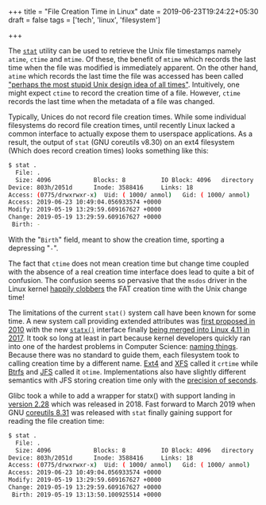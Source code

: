 +++
title = "File Creation Time in Linux"
date = 2019-06-23T19:24:22+05:30
draft = false 
tags = ['tech', 'linux', 'filesystem']

+++

The [`stat`](http://man7.org/linux/man-pages/man1/stat.1.html) utility can be used to retrieve the Unix file timestamps namely `atime`, `ctime` and `mtime`. Of these, the benefit of `mtime` which records the last time when the file was modified is immediately apparent. On the other hand, `atime` which records the last time the file was accessed has been called ["perhaps the most stupid Unix design idea of all times"](https://lore.kernel.org/lkml/20070804210351.GA9784@elte.hu/). Intuitively, one might expect `ctime` to record the creation time of a file. However, `ctime` records the last time when the metadata of a file was changed.

Typically, Unices do not record file creation times. While some individual filesystems do record file creation times, until recently Linux lacked a common interface to actually expose them to userspace applications. As a result, the output of `stat` (GNU coreutils v8.30) on an ext4 filesystem (Which does record creation times) looks something like this:

```bash
$ stat .
  File: .
  Size: 4096            Blocks: 8          IO Block: 4096   directory
Device: 803h/2051d      Inode: 3588416     Links: 18
Access: (0775/drwxrwxr-x)  Uid: ( 1000/ anmol)   Gid: ( 1000/ anmol)
Access: 2019-06-23 10:49:04.056933574 +0000
Modify: 2019-05-19 13:29:59.609167627 +0000
Change: 2019-05-19 13:29:59.609167627 +0000
 Birth: -
```

With the "`Birth`" field, meant to show the creation time, sporting a depressing "`-`".

The fact that `ctime` does not mean creation time but change time coupled with the absence of a real creation time interface does lead to quite a bit of confusion. The confusion seems so pervasive that the `msdos` driver in the Linux kernel [happily clobbers](https://elixir.bootlin.com/linux/v5.1.14/source/fs/fat/inode.c#L883) the FAT creation time with the Unix change time!

The limitations of the current `stat()` system call have been known for some time. A new system call providing extended attributes was [first proposed in 2010](https://www.spinics.net/lists/linux-fsdevel/msg33831.html) with the new [`statx()`](https://lwn.net/Articles/685791/#statx) interface finally [being merged into Linux 4.11 in 2017](https://git.kernel.org/pub/scm/linux/kernel/git/torvalds/linux.git/commit/?id=a528d35e8bfcc521d7cb70aaf03e1bd296c8493f). It took so long at least in part because kernel developers quickly ran into one of the hardest problems in Computer Science: [naming things](https://lkml.org/lkml/2010/7/22/249). Because there was no standard to guide them, each filesystem took to calling creation time by a different name. [Ext4](https://elixir.bootlin.com/linux/v5.1.14/source/fs/ext4/ext4.h#L744) and [XFS](https://elixir.bootlin.com/linux/v5.1.14/source/fs/xfs/libxfs/xfs_inode_buf.h#L40) called it `crtime` while [Btrfs](https://elixir.bootlin.com/linux/v5.1.14/source/fs/btrfs/btrfs_inode.h#L187) and [JFS](https://elixir.bootlin.com/linux/v5.1.14/source/fs/jfs/jfs_incore.h#L46) called it `otime`. Implementations also have slightly different semantics with JFS storing creation time only with the [precision of seconds](https://elixir.bootlin.com/linux/v5.1.14/source/fs/jfs/jfs_imap.c#L3166).  

Glibc took a while to add a wrapper for statx() with support landing in [version 2.28](https://www.sourceware.org/ml/libc-alpha/2018-08/msg00003.html) which was released in 2018. Fast forward to March 2019 when GNU [coreutils 8.31](https://lists.gnu.org/archive/html/coreutils-announce/2019-03/msg00000.html) was released with `stat` finally gaining support for reading the file creation time:

```bash
$ stat .
  File: .
  Size: 4096            Blocks: 8          IO Block: 4096   directory
Device: 803h/2051d      Inode: 3588416     Links: 18
Access: (0775/drwxrwxr-x)  Uid: ( 1000/ anmol)   Gid: ( 1000/ anmol)
Access: 2019-06-23 10:49:04.056933574 +0000
Modify: 2019-05-19 13:29:59.609167627 +0000
Change: 2019-05-19 13:29:59.609167627 +0000
 Birth: 2019-05-19 13:13:50.100925514 +0000
```
 

 



